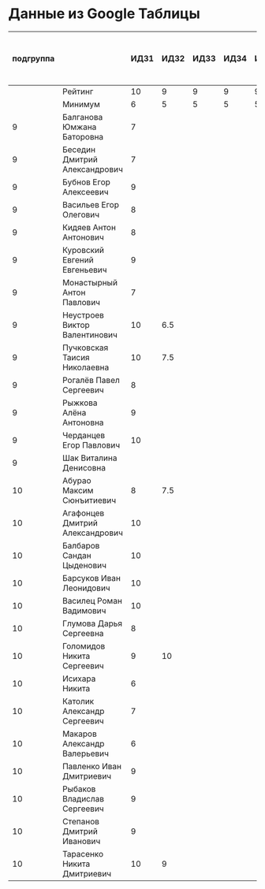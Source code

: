 # Данные из Google Таблицы

| подгруппа |  | ИДЗ1 | ИДЗ2 | ИДЗ3 | ИДЗ4 | ИДЗ5 | ИДЗ | КР 1 | КР 2 | Коллоквиум | 21.09 | 28.09 | 07.10 | 12.10 | 19.10 | 26.10 | 02.11 | 09.11 | 16.11 | 23.11 | 30.11 | 07.12 | 14.12 | 21.12 | Доп. баллы (работа на паре) | Посещения | Конспект | Сумма баллов | Итоговая оценка |
| --- | --- | --- | --- | --- | --- | --- | --- | --- | --- | --- | --- | --- | --- | --- | --- | --- | --- | --- | --- | --- | --- | --- | --- | --- | --- | --- | --- | --- | --- |
|  | Рейтинг | 10 | 9 | 9 | 9 | 9 | 46 | 8 | 8 | 15 |  |  |  |  |  |  |  |  |  |  |  |  |  |  | 9 | 9 | 5 |  |  |
|  | Минимум | 6 | 5 | 5 | 5 | 5 | 26 | 6 | 6 | 10 |  |  |  |  |  |  |  |  |  |  |  |  |  |  | 4 | 6 | 3 |  |  |
| 9 | Балганова Юмжана Баторовна | 7 |  |  |  |  | 7 |  |  |  | 1 | 1 | 1 | 1 | 1 |  |  |  |  |  |  |  |  |  | 0.3 | 1.67 |  | 13.97 |  |
| 9 | Беседин Дмитрий Александрович | 7 |  |  |  |  | 7 |  |  |  | 1 | 1 | 0 | 1 | 1 |  |  |  |  |  |  |  |  |  |  | 1.33 |  | 12.33 |  |
| 9 | Бубнов Егор Алексеевич | 9 |  |  |  |  | 9 |  |  |  | 1 | 1 | 1 | 1 | 1 |  |  |  |  |  |  |  |  |  |  | 1.67 |  | 15.67 |  |
| 9 | Васильев Егор Олегович | 8 |  |  |  |  | 8 |  |  |  | 1 | 1 | 1 | 1 | 1 |  |  |  |  |  |  |  |  |  | 0.3 | 1.67 |  | 14.97 |  |
| 9 | Кидяев Антон Антонович | 8 |  |  |  |  | 8 |  |  |  | 1 | 1 | 1 | 1 | 1 |  |  |  |  |  |  |  |  |  |  | 1.67 |  | 14.67 |  |
| 9 | Куровский Евгений Евгеньевич | 9 |  |  |  |  | 9 |  |  |  | 1 | 1 | 1 | 1 | 1 |  |  |  |  |  |  |  |  |  |  | 1.67 |  | 15.67 |  |
| 9 | Монастырный Антон Павлович | 7 |  |  |  |  | 7 |  |  |  | 1 | 1 | 1 | 1 | 1 |  |  |  |  |  |  |  |  |  | 0.3 | 1.67 |  | 13.97 |  |
| 9 | Неустроев Виктор Валентинович | 10 | 6.5 |  |  |  | 16.5 |  |  |  | 1 | 1 | 1 | 1 | 1 |  |  |  |  |  |  |  |  |  | 0.3 | 1.67 |  | 23.47 |  |
| 9 | Пучковская Таисия Николаевна | 10 | 7.5 |  |  |  | 17.5 |  |  |  | 1 | 1 | 1 | 1 | 1 |  |  |  |  |  |  |  |  |  | 0.3 | 1.67 |  | 24.47 |  |
| 9 | Рогалёв Павел Сергеевич | 8 |  |  |  |  | 8 |  |  |  | 1 | 1 | 1 | 1 | 1 |  |  |  |  |  |  |  |  |  |  | 1.67 |  | 14.67 |  |
| 9 | Рыжкова Алёна Антоновна | 9 |  |  |  |  | 9 |  |  |  | 1 | 1 | 1 | 1 | 1 |  |  |  |  |  |  |  |  |  | 0.3 | 1.67 |  | 15.97 |  |
| 9 | Черданцев Егор Павлович | 10 |  |  |  |  | 10 |  |  |  | 1 | 1 | 1 | 1 | 1 |  |  |  |  |  |  |  |  |  | 0.3 | 1.67 |  | 16.97 |  |
| 9 | Шак Виталина Денисовна |  |  |  |  |  | 0 |  |  |  | 0 | 0 | 0 | 0 | 0 |  |  |  |  |  |  |  |  |  |  | 0 |  | 0 |  |
| 10 | Абурао Максим Сюнъитиевич | 8 | 7.5 |  |  |  | 15.5 |  |  |  | 1 | 1 | 1 | 1 | 1 |  |  |  |  |  |  |  |  |  |  | 1.67 |  | 22.17 |  |
| 10 | Агафонцев Дмитрий Александрович | 10 |  |  |  |  | 10 |  |  |  | 1 | 1 | 1 | 1 | 1 |  |  |  |  |  |  |  |  |  |  | 1.67 |  | 16.67 |  |
| 10 | Балбаров Сандан Цыденович | 10 |  |  |  |  | 10 |  |  |  | 1 | 1 | 1 | 1 | 0 |  |  |  |  |  |  |  |  |  | 0.3 | 1.33 |  | 15.63 |  |
| 10 | Барсуков Иван Леонидович | 10 |  |  |  |  | 10 |  |  |  | 1 | 1 | 1 | 1 | 1 |  |  |  |  |  |  |  |  |  | 1.3 | 1.67 |  | 17.97 |  |
| 10 | Василец Роман Вадимович | 10 |  |  |  |  | 10 |  |  |  | 1 | 1 | 1 | 1 | 1 |  |  |  |  |  |  |  |  |  |  | 1.67 |  | 16.67 |  |
| 10 | Глумова Дарья Сергеевна | 8 |  |  |  |  | 8 |  |  |  | 1 | 1 | 1 | 1 | 1 |  |  |  |  |  |  |  |  |  |  | 1.67 |  | 14.67 |  |
| 10 | Голомидов Никита Сергеевич | 9 | 10 |  |  |  | 19 |  |  |  | 1 | 1 | 1 | 1 | 1 |  |  |  |  |  |  |  |  |  |  | 1.67 |  | 25.67 |  |
| 10 | Исихара Никита | 6 |  |  |  |  | 6 |  |  |  | 1 | 1 | 1 | 1 | 1 |  |  |  |  |  |  |  |  |  | 0.3 | 1.67 |  | 12.97 |  |
| 10 | Католик Александр Сергеевич | 7 |  |  |  |  | 7 |  |  |  | 1 | 1 | 1 | 1 | 1 |  |  |  |  |  |  |  |  |  |  | 1.67 |  | 13.67 |  |
| 10 | Макаров Александр Валерьевич | 6 |  |  |  |  | 6 |  |  |  | 1 | 1 | 1 | 1 | 1 |  |  |  |  |  |  |  |  |  | 0.3 | 1.67 |  | 12.97 |  |
| 10 | Павленко Иван Дмитриевич | 9 |  |  |  |  | 9 |  |  |  | 1 | 1 | 1 | 1 | 1 |  |  |  |  |  |  |  |  |  |  | 1.67 |  | 15.67 |  |
| 10 | Рыбаков Владислав Сергеевич | 9 |  |  |  |  | 9 |  |  |  | 1 | 1 | 1 | 1 | 1 |  |  |  |  |  |  |  |  |  |  | 1.67 |  | 15.67 |  |
| 10 | Степанов Дмитрий Иванович | 9 |  |  |  |  | 9 |  |  |  | 1 | 1 | 1 | 1 | 1 |  |  |  |  |  |  |  |  |  | 0.2 | 1.67 |  | 15.87 |  |
| 10 | Тарасенко Никита Дмитриевич | 10 | 9 |  |  |  | 19 |  |  |  | 1 | 1 | 1 | 1 | 1 |  |  |  |  |  |  |  |  |  | 0.3 | 1.67 |  | 25.97 |  |
